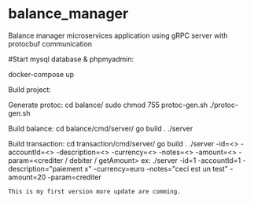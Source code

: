 # balance_manager
Balance manager microservices application using gRPC server with protocbuf communication

#Start mysql database & phpmyadmin:
  
  docker-compose up

Build project:

  Generate protoc:
    cd balance/
    sudo chmod 755 protoc-gen.sh
    ./protoc-gen.sh
  
  Build balance:
    cd balance/cmd/server/
    go build .
    ./server
  
  Build transaction:
    cd transaction/cmd/server/
    go build .
    ./server -id=<> -accountId=<> -description=<> -currency=<> -notes=<> -amount=<> -param=<crediter / debiter / getAmount>
    ex:  ./server -id=1 -accountId=1 -description="paiement x" -currency=euro -notes="ceci est un test" -amount=20 -param=crediter
    
    This is my first version more update are comming.
